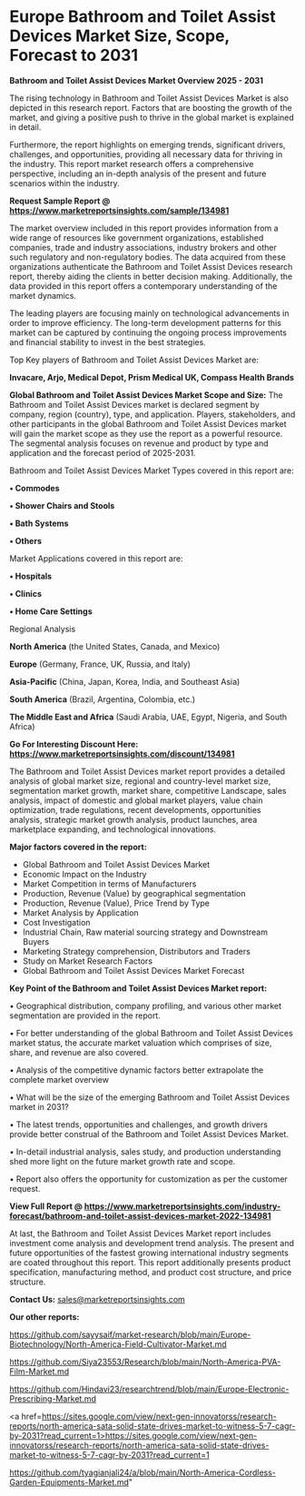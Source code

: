  # Europe Bathroom and Toilet Assist Devices Market Size, Scope, Forecast to 2031

<Strong> Bathroom and Toilet Assist Devices Market Overview 2025 - 2031</strong>

The rising technology in Bathroom and Toilet Assist Devices Market is also depicted in this research report. Factors that are boosting the growth of the market, and giving a positive push to thrive in the global market is explained in detail.

Furthermore, the report highlights on emerging trends, significant drivers, challenges, and opportunities, providing all necessary data for thriving in the industry. This report market research offers a comprehensive perspective, including an in-depth analysis of the present and future scenarios within the industry.

<strong>Request Sample Report @ <a href=https://www.marketreportsinsights.com/sample/134981>https://www.marketreportsinsights.com/sample/134981</a></strong>

The market overview included in this report provides information from a wide range of resources like government organizations, established companies, trade and industry associations, industry brokers and other such regulatory and non-regulatory bodies. The data acquired from these organizations authenticate the Bathroom and Toilet Assist Devices research report, thereby aiding the clients in better decision making. Additionally, the data provided in this report offers a contemporary understanding of the market dynamics.

The leading players are focusing mainly on technological advancements in order to improve efficiency. The long-term development patterns for this market can be captured by continuing the ongoing process improvements and financial stability to invest in the best strategies.

Top Key players of Bathroom and Toilet Assist Devices Market are:

<strong>Invacare, Arjo, Medical Depot, Prism Medical UK, Compass Health Brands</strong>

<strong><b>Global Bathroom and Toilet Assist Devices Market Scope and Size:</b></strong>
The Bathroom and Toilet Assist Devices market is declared segment by company, region (country), type, and application. Players, stakeholders, and other participants in the global Bathroom and Toilet Assist Devices market will gain the market scope as they use the report as a powerful resource. The segmental analysis focuses on revenue and product by type and application and the forecast period of 2025-2031.

Bathroom and Toilet Assist Devices Market Types covered in this report are:

<strong>• Commodes

• Shower Chairs and Stools

• Bath Systems

• Others</strong>

Market Applications covered in this report are:

<strong>• Hospitals

• Clinics

• Home Care Settings</strong> 

Regional Analysis

<strong>North America</strong> (the United States, Canada, and Mexico)

<strong>Europe</strong> (Germany, France, UK, Russia, and Italy)

<strong>Asia-Pacific</strong> (China, Japan, Korea, India, and Southeast Asia)

<strong>South America</strong> (Brazil, Argentina, Colombia, etc.)

<strong>The Middle East and Africa</strong> (Saudi Arabia, UAE, Egypt, Nigeria, and South Africa)

<strong>Go For Interesting Discount Here: <a href=https://www.marketreportsinsights.com/discount/134981>https://www.marketreportsinsights.com/discount/134981</a></strong>

The Bathroom and Toilet Assist Devices market report provides a detailed analysis of global market size, regional and country-level market size, segmentation market growth, market share, competitive Landscape, sales analysis, impact of domestic and global market players, value chain optimization, trade regulations, recent developments, opportunities analysis, strategic market growth analysis, product launches, area marketplace expanding, and technological innovations.

<strong><b>Major factors covered in the report:</b></strong>
<ul>
  <li>Global Bathroom and Toilet Assist Devices Market </li>
  <li>Economic Impact on the Industry</li>
  <li>Market Competition in terms of Manufacturers</li>
  <li>Production, Revenue (Value) by geographical segmentation</li>
  <li>Production, Revenue (Value), Price Trend by Type</li>
  <li>Market Analysis by Application</li>
  <li>Cost Investigation</li>
  <li>Industrial Chain, Raw material sourcing strategy and Downstream Buyers</li>
  <li>Marketing Strategy comprehension, Distributors and Traders</li>
  <li>Study on Market Research Factors</li>
  <li>Global Bathroom and Toilet Assist Devices Market Forecast</li>
</ul>

<strong><b>Key Point of the Bathroom and Toilet Assist Devices Market report:</b></strong>

• Geographical distribution, company profiling, and various other market segmentation are provided in the report.

• For better understanding of the global Bathroom and Toilet Assist Devices market status, the accurate market valuation which comprises of size, share, and revenue are also covered.

• Analysis of the competitive dynamic factors better extrapolate the complete market overview

• What will be the size of the emerging Bathroom and Toilet Assist Devices market in 2031?

• The latest trends, opportunities and challenges, and growth drivers provide better construal of the Bathroom and Toilet Assist Devices Market.

• In-detail industrial analysis, sales study, and production understanding shed more light on the future market growth rate and scope.

• Report also offers the opportunity for customization as per the customer request.

<strong><b>View Full Report @ <a href=https://www.marketreportsinsights.com/industry-forecast/bathroom-and-toilet-assist-devices-market-2022-134981>https://www.marketreportsinsights.com/industry-forecast/bathroom-and-toilet-assist-devices-market-2022-134981</a></b></strong>


At last, the Bathroom and Toilet Assist Devices Market report includes investment come analysis and development trend analysis. The present and future opportunities of the fastest growing international industry segments are coated throughout this report. This report additionally presents product specification, manufacturing method, and product cost structure, and price structure.

<strong>Contact Us:</strong>
sales@marketreportsinsights.com

<strong>Our other reports:</strong>

<a href=https://github.com/sayysaif/market-research/blob/main/Europe-Biotechnology/North-America-Field-Cultivator-Market.md>https://github.com/sayysaif/market-research/blob/main/Europe-Biotechnology/North-America-Field-Cultivator-Market.md</a>

<a href=https://github.com/Siya23553/Research/blob/main/North-America-PVA-Film-Market.md>https://github.com/Siya23553/Research/blob/main/North-America-PVA-Film-Market.md</a>

<a href=https://github.com/Hindavi23/researchtrend/blob/main/Europe-Electronic-Prescribing-Market.md>https://github.com/Hindavi23/researchtrend/blob/main/Europe-Electronic-Prescribing-Market.md</a>

<a href=https://sites.google.com/view/next-gen-innovatorss/research-reports/north-america-sata-solid-state-drives-market-to-witness-5-7-cagr-by-2031?read_current=1>https://sites.google.com/view/next-gen-innovatorss/research-reports/north-america-sata-solid-state-drives-market-to-witness-5-7-cagr-by-2031?read_current=1</a>

<a href=https://github.com/tyagianjali24/a/blob/main/North-America-Cordless-Garden-Equipments-Market.md>https://github.com/tyagianjali24/a/blob/main/North-America-Cordless-Garden-Equipments-Market.md</a>"
